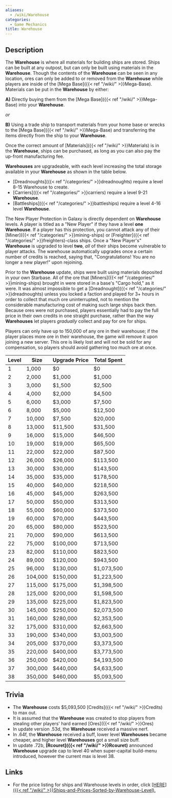 ```yaml
---
aliases:
  - /wiki/Warehouse
categories:
  - Game Mechanics
title: Warehouse
---
```


## Description

The **Warehouse** is where all materials for building ships are stored. Ships can be built at any outpost, but can only be built using materials in the **Warehouse**. Though the contents of the **Warehouse** can be seen in any location, ores can only be added to or removed from the **Warehouse** while players are inside of the [Mega Base]({{< ref "/wiki/" >}}Mega-Base). Materials can be put in the **Warehouse** by either:

**A)** Directly buying them from the [Mega Base]({{< ref "/wiki/" >}}Mega-Base) into your **Warehouse**.

_or_

**B)** Using a trade ship to transport materials from your home base or wrecks to the [Mega Base]({{< ref "/wiki/" >}}Mega-Base) and transferring the items directly from the ship to your **Warehouse**.

Once the correct amount of [Materials]({{< ref "/wiki/" >}}Materials) is in the **Warehouse**, ships can be purchased, as long as you can also pay the up-front manufacturing fee.

**Warehouses** are upgradeable, with each level increasing the total storage available in your **Warehouse** as shown in the table below.

- [Dreadnoughts]({{< ref "/categories/" >}}dreadnoughts) require a level 8-15 Warehouse to create.
- [Carriers]({{< ref "/categories/" >}}carriers) require a level 9-21 **Warehouse**.
- [Battleships]({{< ref "/categories/" >}}battleships) require a level 4-16 level **Warehouse**.

The New Player Protection in Galaxy is directly dependent on **Warehouse** levels. A player is titled as a "New Player" if they have a level **one** **Warehouse**. If a player has this protection, you cannot attack any of their [Miner]({{< ref "/categories/" >}}mining-ships) or [Freighter]({{< ref "/categories/" >}}freighters)-class ships. Once a "New Player's" **Warehouse** is upgraded to level **two**, _all_ of their ships become vulnerable to player attacks. The warehouse automatically upgrades once a certain number of credits is reached, saying that, "Congratulations! You are no longer a new player!" upon rejoining.

Prior to the **Warehouse** update, ships were built using materials deposited in your own Starbase. All of the ore that [Miners]({{< ref "/categories/" >}}mining-ships) brought in were stored in a base's "Cargo hold," as it were. It was almost impossible to get a [Dreadnought]({{< ref "/categories/" >}}dreadnoughts) unless you locked a faction and played for 3+ hours in order to collect that much ore uninterrupted, not to mention the considerable manufacturing cost of making such large ships back then. Because ores were not purchased, players essentially had to pay the full price in their own credits in one straight purchase, rather than the way **Warehouses** let players _gradually_ collect and pay for ore for ships.

Players can only have up to 150,000 of any ore in their warehouse; if the player places more ore in their warehouse, the game will remove it upon joining a new server. This ore is likely lost and will not be sold for any compensation, so players should avoid gathering too much ore at once.

| Level | Size    | Upgrade Price | Total Spent |
| ----- | ------- | ------------- | ----------- |
| 1     | 1,000   | $0            | $0          |
| 2     | 2,000   | $1,000        | $1,000      |
| 3     | 3,000   | $1,500        | $2,500      |
| 4     | 4,000   | $2,000        | $4,500      |
| 5     | 6,000   | $3,000        | $7,500      |
| 6     | 8,000   | $5,000        | $12,500     |
| 7     | 10,000  | $7,500        | $20,000     |
| 8     | 13,000  | $11,500       | $31,500     |
| 9     | 16,000  | $15,000       | $46,500     |
| 10    | 19,000  | $19,000       | $65,500     |
| 11    | 22,000  | $22,000       | $87,500     |
| 12    | 26,000  | $26,000       | $113,500    |
| 13    | 30,000  | $30,000       | $143,500    |
| 14    | 35,000  | $35,000       | $178,500    |
| 15    | 40,000  | $40,000       | $218,500    |
| 16    | 45,000  | $45,000       | $263,500    |
| 17    | 50,000  | $50,000       | $313,500    |
| 18    | 55,000  | $60,000       | $373,500    |
| 19    | 60,000  | $70,000       | $443,500    |
| 20    | 65,000  | $80,000       | $523,500    |
| 21    | 70,000  | $90,000       | $613,500    |
| 22    | 75,000  | $100,000      | $713,500    |
| 23    | 82,000  | $110,000      | $823,500    |
| 24    | 89,000  | $120,000      | $943,500    |
| 25    | 96,000  | $130,000      | $1,073,500  |
| 26    | 104,000 | $150,000      | $1,223,500  |
| 27    | 115,000 | $175,000      | $1,398,500  |
| 28    | 125,000 | $200,000      | $1,598,500  |
| 29    | 135,000 | $225,000      | $1,823,500  |
| 30    | 145,000 | $250,000      | $2,073,500  |
| 31    | 160,000 | $280,000      | $2,353,500  |
| 32    | 175,000 | $310,000      | $2,663,500  |
| 33    | 190,000 | $340,000      | $3,003,500  |
| 34    | 205,000 | $370,000      | $3,373,500  |
| 35    | 220,000 | $400,000      | $3,773,500  |
| 36    | 250,000 | $420,000      | $4,193,500  |
| 37    | 300,000 | $440,000      | $4,633,500  |
| 38    | 350,000 | $460,000      | $5,093,500  |

<!-- ![]({{< ref "/wiki/" >}}Warehouse-example-photos2.png-"Warehouse-example-photos2.png"){width="616" height="616"} -->

## Trivia

- The **Warehouse** costs $5,093,500 [Credits]({{< ref "/wiki/" >}}Credits) to max out.
- It is assumed that the **Warehouse** was created to stop players from stealing other players' hard earned [Ores]({{< ref "/wiki/" >}}Ores)
- In update version .53d, the **Warehouse** received a massive nerf.
- In .64f, the **Warehouse** received a buff, lower level **Warehouses** became cheaper, and higher level **Warehouses** got a small size buff.
- In update .72b, **[Rcouret]({{< ref "/wiki/" >}}Rcouret)** announced **Warehouse** upgrade cap to level 40 when super-capital build-menu introduced, however the current max is level 38.

## Links

- For the price listing for ships and Warehouse levels in order, click <u>[HERE]({{< ref "/wiki/" >}}Ships-and-Prices-Sorted-by-Warehouse-Level).</u>
